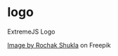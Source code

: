 # logo

ExtremeJS Logo

[Image by Rochak Shukla](https://www.freepik.com/free-vector/branding-identity-corporate-vector-logo-letter-x-design_28560883.htm#query=development%20logo&position=46&from_view=keyword) on Freepik

